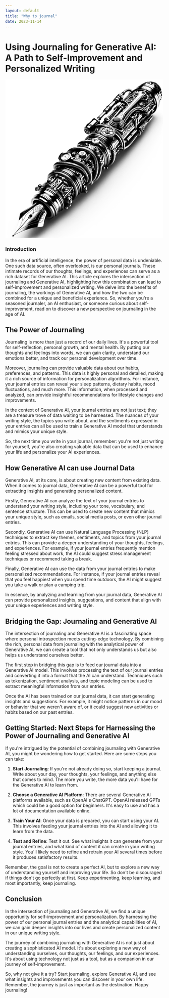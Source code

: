 ```yaml
---
layout: default
title: "Why to journal"
date: 2023-11-14
---
```


# Using Journaling for Generative AI: A Path to Self-Improvement and Personalized Writing

<img src="/assets/IMG_7594.jpeg" alt="Pen" width="500"></img>

### Introduction

In the era of artificial intelligence, the power of personal data is undeniable. One such data source, often overlooked, is our personal journals. These intimate records of our thoughts, feelings, and experiences can serve as a rich dataset for Generative AI. This article explores the intersection of journaling and Generative AI, highlighting how this combination can lead to self-improvement and personalized writing. We delve into the benefits of journaling, the workings of Generative AI, and how the two can be combined for a unique and beneficial experience. So, whether you're a seasoned journaler, an AI enthusiast, or someone curious about self-improvement, read on to discover a new perspective on journaling in the age of AI.

## The Power of Journaling

Journaling is more than just a record of our daily lives. It's a powerful tool for self-reflection, personal growth, and mental health. By putting our thoughts and feelings into words, we can gain clarity, understand our emotions better, and track our personal development over time.

Moreover, journaling can provide valuable data about our habits, preferences, and patterns. This data is highly personal and detailed, making it a rich source of information for personalization algorithms. For instance, your journal entries can reveal your sleep patterns, dietary habits, mood fluctuations, and much more. This information, when processed and analyzed, can provide insightful recommendations for lifestyle changes and improvements.

In the context of Generative AI, your journal entries are not just text; they are a treasure trove of data waiting to be harnessed. The nuances of your writing style, the topics you write about, and the sentiments expressed in your entries can all be used to train a Generative AI model that understands and mimics your unique style.

So, the next time you write in your journal, remember: you're not just writing for yourself, you're also creating valuable data that can be used to enhance your life and personalize your AI experiences.

## How Generative AI can use Journal Data

Generative AI, at its core, is about creating new content from existing data. When it comes to journal data, Generative AI can be a powerful tool for extracting insights and generating personalized content.

Firstly, Generative AI can analyze the text of your journal entries to understand your writing style, including your tone, vocabulary, and sentence structure. This can be used to create new content that mimics your unique style, such as emails, social media posts, or even other journal entries.

Secondly, Generative AI can use Natural Language Processing (NLP) techniques to extract key themes, sentiments, and topics from your journal entries. This can provide a deeper understanding of your thoughts, feelings, and experiences. For example, if your journal entries frequently mention feeling stressed about work, the AI could suggest stress management techniques or recommend taking a break.

Finally, Generative AI can use the data from your journal entries to make personalized recommendations. For instance, if your journal entries reveal that you feel happiest when you spend time outdoors, the AI might suggest you take a walk or plan a camping trip.

In essence, by analyzing and learning from your journal data, Generative AI can provide personalized insights, suggestions, and content that align with your unique experiences and writing style.

## Bridging the Gap: Journaling and Generative AI

The intersection of journaling and Generative AI is a fascinating space where personal introspection meets cutting-edge technology. By combining the rich, personal data from journaling with the analytical power of Generative AI, we can create a tool that not only understands us but also helps us understand ourselves better.

The first step in bridging this gap is to feed our journal data into a Generative AI model. This involves processing the text of our journal entries and converting it into a format that the AI can understand. Techniques such as tokenization, sentiment analysis, and topic modeling can be used to extract meaningful information from our entries.

Once the AI has been trained on our journal data, it can start generating insights and suggestions. For example, it might notice patterns in our mood or behavior that we weren't aware of, or it could suggest new activities or habits based on our past entries.

## Getting Started: Next Steps for Harnessing the Power of Journaling and Generative AI

If you're intrigued by the potential of combining journaling with Generative AI, you might be wondering how to get started. Here are some steps you can take:

1. **Start Journaling**: If you're not already doing so, start keeping a journal. Write about your day, your thoughts, your feelings, and anything else that comes to mind. The more you write, the more data you'll have for the Generative AI to learn from.

2. **Choose a Generative AI Platform**: There are several Generative AI platforms available, such as OpenAI's ChatGPT. OpenAI released GPTs which could be a good option for beginners. It's easy to use and has a lot of documentation available online.

3. **Train Your AI**: Once your data is prepared, you can start using your AI. This involves feeding your journal entries into the AI and allowing it to learn from the data.

4. **Test and Refine**: Test it out. See what insights it can generate from your journal entries, and what kind of content it can create in your writing style. You'll likely need to refine and retrain your AI several times before it produces satisfactory results.

Remember, the goal is not to create a perfect AI, but to explore a new way of understanding yourself and improving your life. So don't be discouraged if things don't go perfectly at first. Keep experimenting, keep learning, and most importantly, keep journaling.

## Conclusion

In the intersection of journaling and Generative AI, we find a unique opportunity for self-improvement and personalization. By harnessing the power of our personal journal entries and the analytical capabilities of AI, we can gain deeper insights into our lives and create personalized content in our unique writing style.

The journey of combining journaling with Generative AI is not just about creating a sophisticated AI model. It's about exploring a new way of understanding ourselves, our thoughts, our feelings, and our experiences. It's about using technology not just as a tool, but as a companion in our journey of self-improvement.

So, why not give it a try? Start journaling, explore Generative AI, and see what insights and improvements you can discover in your own life. Remember, the journey is just as important as the destination. Happy journaling!
